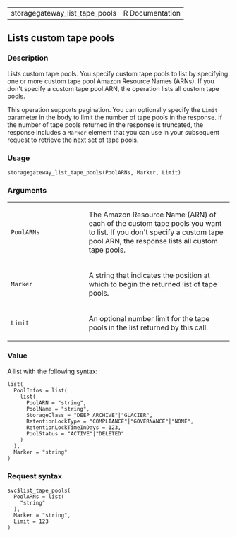 <table style="width: 100%;">
<tbody>
<tr class="odd">
<td>storagegateway_list_tape_pools</td>
<td style="text-align: right;">R Documentation</td>
</tr>
</tbody>
</table>

## Lists custom tape pools

### Description

Lists custom tape pools. You specify custom tape pools to list by
specifying one or more custom tape pool Amazon Resource Names (ARNs). If
you don't specify a custom tape pool ARN, the operation lists all custom
tape pools.

This operation supports pagination. You can optionally specify the
`Limit` parameter in the body to limit the number of tape pools in the
response. If the number of tape pools returned in the response is
truncated, the response includes a `Marker` element that you can use in
your subsequent request to retrieve the next set of tape pools.

### Usage

    storagegateway_list_tape_pools(PoolARNs, Marker, Limit)

### Arguments

<table>
<colgroup>
<col style="width: 35%" />
<col style="width: 65%" />
</colgroup>
<tbody>
<tr class="odd">
<td><code
id="storagegateway_list_tape_pools_:_PoolARNs">PoolARNs</code></td>
<td><p>The Amazon Resource Name (ARN) of each of the custom tape pools
you want to list. If you don't specify a custom tape pool ARN, the
response lists all custom tape pools.</p></td>
</tr>
<tr class="even">
<td><code
id="storagegateway_list_tape_pools_:_Marker">Marker</code></td>
<td><p>A string that indicates the position at which to begin the
returned list of tape pools.</p></td>
</tr>
<tr class="odd">
<td><code id="storagegateway_list_tape_pools_:_Limit">Limit</code></td>
<td><p>An optional number limit for the tape pools in the list returned
by this call.</p></td>
</tr>
</tbody>
</table>

### Value

A list with the following syntax:

    list(
      PoolInfos = list(
        list(
          PoolARN = "string",
          PoolName = "string",
          StorageClass = "DEEP_ARCHIVE"|"GLACIER",
          RetentionLockType = "COMPLIANCE"|"GOVERNANCE"|"NONE",
          RetentionLockTimeInDays = 123,
          PoolStatus = "ACTIVE"|"DELETED"
        )
      ),
      Marker = "string"
    )

### Request syntax

    svc$list_tape_pools(
      PoolARNs = list(
        "string"
      ),
      Marker = "string",
      Limit = 123
    )

